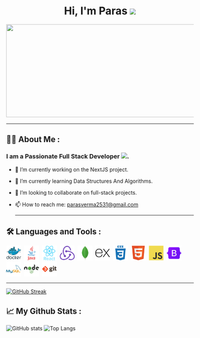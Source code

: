 <div align='center'><h1> Hi, I'm Paras <img src="https://raw.githubusercontent.com/MartinHeinz/MartinHeinz/master/wave.gif" width="30px"></h1></div>
<div align="center">
  <img src="https://media.giphy.com/media/dWesBcTLavkZuG35MI/giphy.gif" width="550" height="250"/>
</div>

---

## :raising_hand_man: About Me :

### I am a Passionate Full Stack Developer <img src="https://media.giphy.com/media/WUlplcMpOCEmTGBtBW/giphy.gif" width="30">.


- 🔭 I’m currently working on the NextJS project.
- 🌱 I’m currently learning Data Structures And Algorithms.
- 👯 I’m looking to collaborate on full-stack projects.
- 📫 How to reach me: parasverma2531@gmail.com

  ---

## :hammer_and_wrench: Languages and Tools :
<div>
  <img src="https://github.com/devicons/devicon/blob/master/icons/docker/docker-original-wordmark.svg" title="Docker" alt="Docker" width="40" height="40"/>&nbsp;
  <img src="https://github.com/devicons/devicon/blob/master/icons/java/java-original-wordmark.svg" title="Java" alt="Java" width="40" height="40"/>&nbsp;
  <img src="https://github.com/devicons/devicon/blob/master/icons/react/react-original-wordmark.svg" title="React" alt="React" width="40" height="40"/>&nbsp;
  <img src="https://github.com/devicons/devicon/blob/master/icons/redux/redux-original.svg" title="Redux" alt="Redux " width="40" height="40"/>&nbsp;
  <img src="https://github.com/devicons/devicon/blob/master/icons/mongodb/mongodb-original.svg" title="Mongodb" alt="Mongodb" width="40" height="40"/>&nbsp;
   <img src="https://github.com/devicons/devicon/blob/master/icons/express/express-original.svg" title="Express" alt="Express" width="40" height="40"/>&nbsp;
  <img src="https://github.com/devicons/devicon/blob/master/icons/css3/css3-plain-wordmark.svg"  title="CSS3" alt="CSS" width="40" height="40"/>&nbsp;
  <img src="https://github.com/devicons/devicon/blob/master/icons/html5/html5-original.svg" title="HTML5" alt="HTML" width="40" height="40"/>&nbsp;
  <img src="https://github.com/devicons/devicon/blob/master/icons/javascript/javascript-original.svg" title="JavaScript" alt="JavaScript" width="40" height="40"/>&nbsp;
  <img src="https://github.com/devicons/devicon/blob/master/icons/bootstrap/bootstrap-original.svg" title="Bootstrap" alt="Bootstrap" width="40" height="40"/>&nbsp;
  <img src="https://github.com/devicons/devicon/blob/master/icons/mysql/mysql-original-wordmark.svg" title="MySQL"  alt="MySQL" width="40" height="40"/>&nbsp;
  <img src="https://github.com/devicons/devicon/blob/master/icons/nodejs/nodejs-original-wordmark.svg" title="NodeJS" alt="NodeJS" width="40" height="40"/>&nbsp;
  <img src="https://github.com/devicons/devicon/blob/master/icons/git/git-original-wordmark.svg" title="Git" **alt="Git" width="40" height="40"/>
</div>

---

[![GitHub Streak](http://github-readme-streak-stats.herokuapp.com?user=Paras-Verma-2531&theme=gotham&hide_border=true)](https://git.io/streak-stats)

##  :chart_with_upwards_trend: My Github Stats :
![GitHub stats](https://github-readme-stats.vercel.app/api?username=Paras-Verma-2531&show_icons=true&theme=rose_pine)
![Top Langs](https://github-readme-stats.vercel.app/api/top-langs/?username=Paras-Verma-2531&theme=rose_pine)

